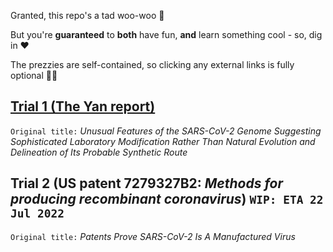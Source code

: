 Granted, this repo's a tad woo-woo :zany_face:

But you're **guaranteed** to **both** have fun, **and** learn something cool - so, dig in :heart:

The prezzies are self-contained, so clicking any external links is fully optional :woman_shrugging:

## [Trial 1 (The Yan report)](https://drive.google.com/file/d/19Z1yPOWoqK_NX1sF8mWBpEUfyDa9cQoS)

`Original title:` _Unusual Features of the SARS-CoV-2 Genome
Suggesting Sophisticated Laboratory Modification Rather Than Natural Evolution 
and Delineation of Its Probable Synthetic Route_

## Trial 2 (US patent 7279327B2: _Methods for producing recombinant coronavirus_) `WIP: ETA 22 Jul 2022`

`Original title:` _Patents Prove SARS-CoV-2 Is A Manufactured Virus_